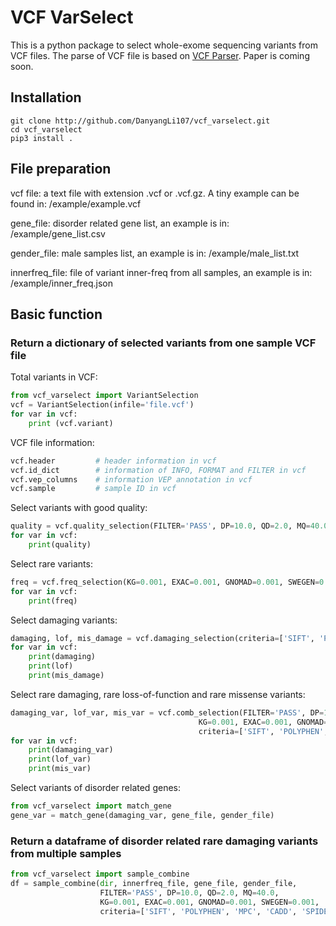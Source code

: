 # VCF VarSelect
This is a python package to select whole-exome sequencing variants from VCF files. The parse of VCF file is based on [VCF Parser](https://github.com/moonso/vcf_parser). Paper is coming soon. 

## Installation
```shell script
git clone http://github.com/DanyangLi107/vcf_varselect.git
cd vcf_varselect
pip3 install .
```

## File preparation
vcf file: a text file with extension .vcf or .vcf.gz. A tiny example can be found in: /example/example.vcf

gene_file: disorder related gene list, an example is in: /example/gene_list.csv

gender_file: male samples list, an example is in: /example/male_list.txt

innerfreq_file: file of variant inner-freq from all samples, an example is in: /example/inner_freq.json

## Basic function
### Return a dictionary of selected variants from one sample VCF file
Total variants in VCF:
```python
from vcf_varselect import VariantSelection
vcf = VariantSelection(infile='file.vcf')
for var in vcf:
    print (vcf.variant)
```
VCF file information:
```python
vcf.header         # header information in vcf
vcf.id_dict        # information of INFO, FORMAT and FILTER in vcf
vcf.vep_columns    # information VEP annotation in vcf
vcf.sample         # sample ID in vcf
```
Select variants with good quality:
```python
quality = vcf.quality_selection(FILTER='PASS', DP=10.0, QD=2.0, MQ=40.0)
for var in vcf:
    print(quality)
``` 
Select rare variants:
```python
freq = vcf.freq_selection(KG=0.001, EXAC=0.001, GNOMAD=0.001, SWEGEN=0.001, innerfreqfile=innerfreq_file)
for var in vcf:
    print(freq)
```
Select damaging variants:
```python
damaging, lof, mis_damage = vcf.damaging_selection(criteria=['SIFT', 'POLYPHEN', 'MPC', 'CADD', 'SPIDEX', 'PHYLOP'])
for var in vcf:
    print(damaging)
    print(lof)
    print(mis_damage)
```
Select rare damaging, rare loss-of-function and rare missense variants:
```python
damaging_var, lof_var, mis_var = vcf.comb_selection(FILTER='PASS', DP=10.0, QD=2.0, MQ=40.0,
                                          KG=0.001, EXAC=0.001, GNOMAD=0.001, SWEGEN=0.001, innerfreqfile=innerfreq_file,
                                          criteria=['SIFT', 'POLYPHEN', 'MPC', 'CADD', 'SPIDEX', 'PHYLOP'])
for var in vcf:
    print(damaging_var)
    print(lof_var)
    print(mis_var)
```
Select variants of disorder related genes:
```python
from vcf_varselect import match_gene
gene_var = match_gene(damaging_var, gene_file, gender_file)
```
### Return a dataframe of disorder related rare damaging variants from multiple samples
```python
from vcf_varselect import sample_combine
df = sample_combine(dir, innerfreq_file, gene_file, gender_file,
                    FILTER='PASS', DP=10.0, QD=2.0, MQ=40.0,
                    KG=0.001, EXAC=0.001, GNOMAD=0.001, SWEGEN=0.001,
                    criteria=['SIFT', 'POLYPHEN', 'MPC', 'CADD', 'SPIDEX', 'PHYLOP'])
```

